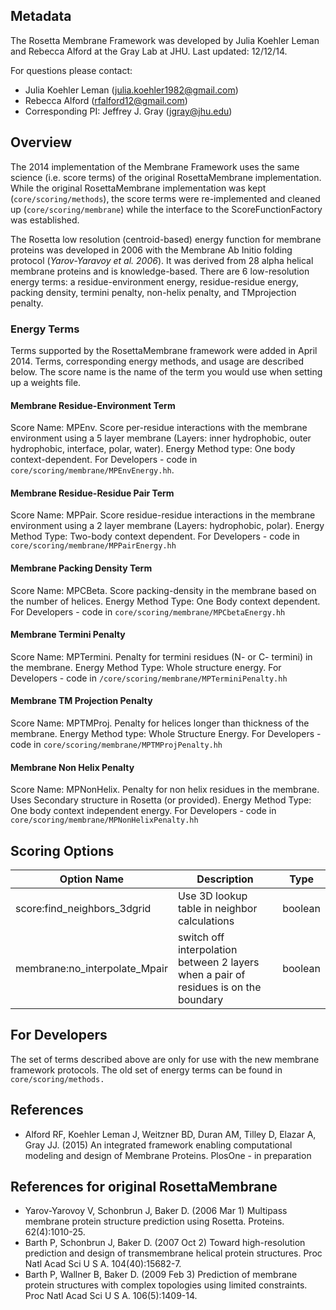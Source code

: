 ## Metadata

The Rosetta Membrane Framework was developed by Julia Koehler Leman and Rebecca Alford at the Gray Lab at JHU. 
Last updated: 12/12/14. 

For questions please contact: 
- Julia Koehler Leman ([julia.koehler1982@gmail.com](julia.koehler1982@gmail.com))
- Rebecca Alford ([rfalford12@gmail.com](rfalford12@gmail.com))
- Corresponding PI: Jeffrey J. Gray ([jgray@jhu.edu](jgray@jhu.edu))

## Overview
The 2014 implementation of the Membrane Framework uses the same science (i.e. score terms) of the original RosettaMembrane implementation. While the original RosettaMembrane implementation was kept (`core/scoring/methods`), the score terms were re-implemented and cleaned up (`core/scoring/membrane`) while the interface to the ScoreFunctionFactory was established. 

The Rosetta low resolution (centroid-based) energy function for membrane proteins was developed in 2006 with the Membrane Ab Initio folding protocol (*Yarov-Yaravoy et al. 2006*). It was derived from 28 alpha helical membrane proteins and is knowledge-based. There are 6 low-resolution energy terms: a residue-environment energy, residue-residue energy, packing density, termini penalty, non-helix penalty, and TMprojection penalty. 

### Energy Terms
Terms supported by the RosettaMembrane framework were added in April 2014. Terms, corresponding energy methods, and usage are described below. The score name is the name of the term you would use when setting up a weights file. 

#### Membrane Residue-Environment Term
Score Name: MPEnv. Score per-residue interactions with the membrane environment using a 5 layer membrane (Layers: inner hydrophobic, outer hydrophobic, interface, polar, water). Energy Method type: One body context-dependent.  For Developers - code in `core/scoring/membrane/MPEnvEnergy.hh`.

#### Membrane Residue-Residue Pair Term 
Score Name: MPPair. Score residue-residue interactions in the membrane environment using a 2 layer membrane (Layers: hydrophobic, polar). Energy Method Type: Two-body context dependent. For Developers - code in `core/scoring/membrane/MPPairEnergy.hh`

#### Membrane Packing Density Term
Score Name: MPCBeta. Score packing-density in the membrane based on the number of helices. Energy Method Type: One Body context dependent. For Developers - code in `core/scoring/membrane/MPCbetaEnergy.hh`

#### Membrane Termini Penalty
Score Name: MPTermini. Penalty for termini residues (N- or C- termini) in the membrane. Energy Method Type: Whole structure energy. For Developers - code in `/core/scoring/membrane/MPTerminiPenalty.hh`

#### Membrane TM Projection Penalty
Score Name: MPTMProj. Penalty for helices longer than thickness of the membrane. Energy Method type: Whole Structure Energy. For Developers - code in `core/scoring/membrane/MPTMProjPenalty.hh`

#### Membrane Non Helix Penalty
Score Name: MPNonHelix. Penalty for non helix residues in the membrane. Uses Secondary structure in Rosetta (or provided). Energy Method Type: One body context independent energy. For Developers - code in `core/scoring/membrane/MPNonHelixPenalty.hh`

## Scoring Options
|**Option Name**|**Description**|**Type**|
|---|---|---|
|score:find_neighbors_3dgrid|Use 3D lookup table in neighbor calculations|boolean|
|membrane:no_interpolate_Mpair|switch off interpolation between 2 layers when a pair of residues is on the boundary|boolean|

## For Developers
The set of terms described above are only for use with the new membrane framework protocols. The old set of energy terms can be found in `core/scoring/methods.`

## References

* Alford RF, Koehler Leman J, Weitzner BD, Duran AM, Tilley D, Elazar A, Gray JJ. (2015) An integrated framework enabling computational modeling and design of Membrane Proteins. PlosOne - in preparation 

## References for original RosettaMembrane

* Yarov-Yarovoy V, Schonbrun J, Baker D. (2006 Mar 1) Multipass membrane protein structure prediction using Rosetta. Proteins. 62(4):1010-25.
* Barth P, Schonbrun J, Baker D. (2007 Oct 2) Toward high-resolution prediction and design of transmembrane helical protein structures. Proc Natl Acad Sci U S A. 104(40):15682-7.
* Barth P, Wallner B, Baker D. (2009 Feb 3) Prediction of membrane protein structures with complex topologies using limited constraints. Proc Natl Acad Sci U S A. 106(5):1409-14.
